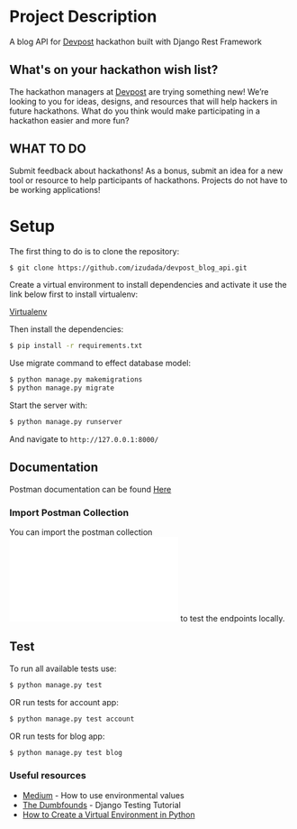 #   Project Description

A blog API for [Devpost](https://devpost.com) hackathon built with Django Rest Framework


##  What's on your hackathon wish list?

The hackathon managers at [Devpost](https://devpost.com) are trying something new! We’re looking to you for ideas, designs, and resources that will help hackers in future hackathons. What do you think would make participating in a hackathon easier and more fun?


##  WHAT TO DO
Submit feedback about hackathons! As a bonus, submit an idea for a new tool or resource to help participants of hackathons. Projects do not have to be working applications! 


# Setup

The first thing to do is to clone the repository:

```sh
$ git clone https://github.com/izudada/devpost_blog_api.git
```

Create a virtual environment to install dependencies and activate it use the link below first to install virtualenv:

[Virtualenv](https://izudada.medium.com/how-to-create-a-virtual-environment-in-python-a47f401506db)

Then install the dependencies:

```sh
$ pip install -r requirements.txt
```

Use migrate command to effect database model:

```sh
$ python manage.py makemigrations
$ python manage.py migrate
```

Start the server with:
```sh
$ python manage.py runserver
```
And navigate to `http://127.0.0.1:8000/`


##  Documentation

Postman documentation can be found [Here](https://documenter.getpostman.com/view/20677030/2s93CNMsnp)


### Import Postman Collection
You can import the postman collection ![Devpost_Blog_API Postman Collection](Devpost_Blog_API.postman_collection.json)
to test the endpoints locally.


##  Test

To run all available tests use:

```sh
$ python manage.py test
```
OR run tests for account app:
```sh
$ python manage.py test account
```
OR run tests for blog app:
```sh
$ python manage.py test blog
```

### Useful resources

- [Medium](https://alicecampkin.medium.com/how-to-set-up-environment-variables-in-django-f3c4db78c55f) - How to use environmental values
- [The Dumbfounds](https://www.youtube.com/watch?v=qwypH3YvMKc&t=8s) - Django Testing Tutorial
- [How to Create a Virtual Environment in Python](https://izudada.medium.com/how-to-create-a-virtual-environment-in-python-a47f401506db)

